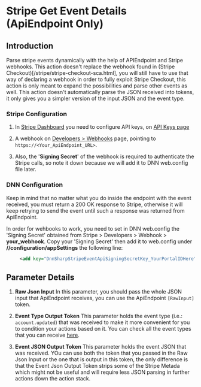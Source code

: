 # Stripe Get Event Details (ApiEndpoint Only)

## **Introduction**

Parse stripe events dynamically with the help of APIEndpoint and Stripe webhooks. This action doesn't replace the webhook found in (Stripe Checkout)[/stripe/stripe-checkout-sca.html], you will still have to use that way of declaring a webhook in order to fully exploit Stripe Checkout, this action is only meant to expand the possibilities and parse other events as well. This action doesn't automatically parse the JSON received into tokens, it only gives you a simpler version of the input JSON and the event type.

### **Stripe Configuration**

1. In [Stripe Dashboard](https://dashboard.stripe.com/test/dashboard) you need to configure API keys, on [API Keys page](https://dashboard.stripe.com/test/apikeys)

2. A webhook on [Developers > Webhooks](https://dashboard.stripe.com/test/webhooks) page, pointing to ``https://<Your_ApiEndpoint_URL>``.

3. Also, the '**Signing Secret**' of the webhook is required to authenticate the Stripe calls, so note it down because we will add it to DNN web.config file later.

### **DNN Configuration**

Keep in mind that no matter what you do inside the endpoint with the event received, you must return a 200 OK response to Stripe, otherwise it will keep retrying to send the event until such a response was returned from ApiEndpoint.

In order for wehbooks to work, you need to set in DNN web.config the 'Signing Secret' obtained from Stripe > Developers > Webhook > **your_webhook**. Copy your 'Signing Secret' then add it to web.config under
**//configuration/appSettings** the following line:

```xml
     <add key="DnnSharpStripeEventApiSigningSecretKey_YourPortalIDHere" value="Your_Signing_Secret_Here"/>
```

## **Parameter Details**

1. **Raw Json Input**
   In this parameter, you should pass the whole JSON input that ApiEndpoint receives, you can use the ApiEndpoint `[RawInput]` token.

2. **Event Type Output Token**
   This parameter holds the event type (i.e.: `account.updated`) that was received to make it more convenient for you to condition your actions based on it.
You can check all the event types that you can receive [here](https://stripe.com/docs/api/events/types).

3. **Event JSON Output Token**
   This parameter holds the event JSON that was received. YOu can use both the token that you passed in the Raw Json Input or the one that is output in this token, the only difference is that the Event Json Output Token strips some of the Stripe Metada which might not be useful and will require less JSON parsing in further actions down the action stack.
